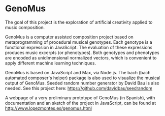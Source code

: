 # GenoMus
The goal of this project is the exploration of artificial creativity applied to music composition.

GenoMus is a computer assisted composition project based on metaprogramming of procedural musical genotypes. Each genotype is a functional expression in JavaScript. The evaluation of these expressions produces music excerpts (or phenotypes). Both genotypes and phenotypes are encoded as unidimensional normalized vectors, which is convenient to apply different machine learning techniques. 

GenoMus is based on JavaScript and Max, via Node.js. The bach (bach automated composer's helper) package is also used to visualize the musical output of GenoMus. Seeded random number generator by David Bau is also needed. See this project here: https://github.com/davidbau/seedrandom

A webpage of a very preliminary prototype of GenoMus (in Spanish), with documentation and an sketch of the project in JavaScript, can be found at http://www.lopezmontes.es/genomus.html
